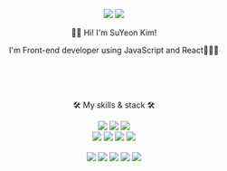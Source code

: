 <div align='center'>

<a href="http://ksy4568.github.io/" target="_blank"><img src="https://img.shields.io/badge/Blog-f8df4f?style=flat-square&logo=GitHub%20Sponsors&logoColor=black"/></a>
  <a href="mailto:gsy4568@gmail.com" target="_blank"><img src="https://img.shields.io/badge/gsy4568@gmail.com-EA4335?style=flat-square&logo=Gmail&logoColor=black"/></a>


👐🏻 Hi! I'm SuYeon Kim!

I'm Front-end developer using JavaScript and React👨🏻‍💻
 
 <br />
  <br />
   <br />
 
 🛠 My skills & stack 🛠
 
  <img src="https://img.shields.io/badge/JavaScript-F7DF1E?style=flat-square&logo=javascript&logoColor=white"/> <img src="https://img.shields.io/badge/React.js-61DAFB?style=flat-square&logo=react&logoColor=white"/>  <img src="https://img.shields.io/badge/TypeScript-3178C6?style=flat-square&logo=typescript&logoColor=white"/>
  <br />
  <img src="https://img.shields.io/badge/HTML5-E34F26?style=flat-square&logo=HTML5&logoColor=white" />  <img src="https://img.shields.io/badge/CSS3-1572B6?style=flat-square&logo=CSS3&logoColor=white" />  <img src="https://img.shields.io/badge/Styled_components-DB7093?style=flat-square&logo=StyledComponents&logoColor=white" />  <img src="https://img.shields.io/badge/Sass-CC6699?style=flat-square&logo=Sass&logoColor=white" />
  <br />
  <br />  <img src="https://img.shields.io/badge/Slack-4A154B?style=flat-square&logo=slack&logoColor=white" />  <img src="https://img.shields.io/badge/Trello-0052CC?style=flat-square&logo=trello&logoColor=white" />  <img src="https://img.shields.io/badge/Git-F05032?style=flat-square&logo=git&logoColor=white" />  <img src="https://img.shields.io/badge/Github-181717?style=flat-square&logo=github&logoColor=white" />  <img src="https://img.shields.io/badge/Notion-000000?style=flat-square&logo=notion&logoColor=white" />


  
  
